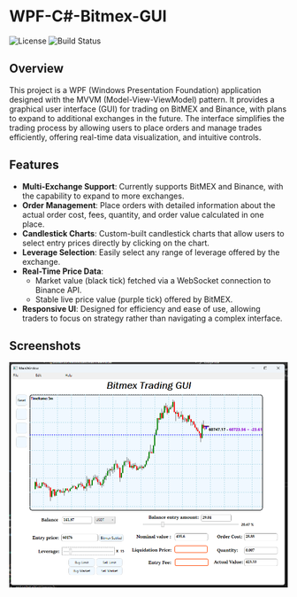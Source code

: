 # WPF-C#-Bitmex-GUI 
 
![License](https://img.shields.io/badge/license-MIT-blue.svg)
![Build Status](https://img.shields.io/badge/build-passing-brightgreen.svg)

## Overview

This project is a WPF (Windows Presentation Foundation) application designed with the MVVM (Model-View-ViewModel) pattern. It provides a graphical user interface (GUI) for trading on BitMEX and Binance, with plans to expand to additional exchanges in the future. The interface simplifies the trading process by allowing users to place orders and manage trades efficiently, offering real-time data visualization, and intuitive controls.

## Features

- **Multi-Exchange Support**: Currently supports BitMEX and Binance, with the capability to expand to more exchanges.
- **Order Management**: Place orders with detailed information about the actual order cost, fees, quantity, and order value calculated in one place.
- **Candlestick Charts**: Custom-built candlestick charts that allow users to select entry prices directly by clicking on the chart.
- **Leverage Selection**: Easily select any range of leverage offered by the exchange.
- **Real-Time Price Data**: 
  - Market value (black tick) fetched via a WebSocket connection to Binance API.
  - Stable live price value (purple tick) offered by BitMEX.
- **Responsive UI**: Designed for efficiency and ease of use, allowing traders to focus on strategy rather than navigating a complex interface.

## Screenshots

![Image Description](https://raw.githubusercontent.com/DSun91/WPF-Bitmex-GUI/main/BitmexGUI/Views/MainView.png)

 

